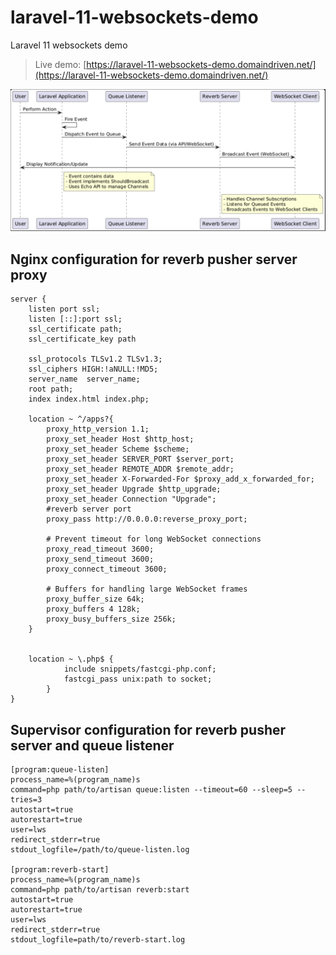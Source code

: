 # laravel-11-websockets-demo
Laravel 11 websockets demo
> Live demo: [https://laravel-11-websockets-demo.domaindriven.net/](https://laravel-11-websockets-demo.domaindriven.net/)
<p align="center"><a href="https://laravel-11-websockets-demo.domaindriven.net/" target="_blank"><img src="public/images/websockets-laravel11.png" width="800" alt="Laravel Logo"></a></p>

## Nginx configuration for reverb pusher server proxy
```nginx
server {
	listen port ssl;
	listen [::]:port ssl;
	ssl_certificate path;
    ssl_certificate_key path

    ssl_protocols TLSv1.2 TLSv1.3;
    ssl_ciphers HIGH:!aNULL:!MD5;
	server_name  server_name;
	root path;
	index index.html index.php;

    location ~ ^/apps?{
        proxy_http_version 1.1;
        proxy_set_header Host $http_host;
        proxy_set_header Scheme $scheme;
        proxy_set_header SERVER_PORT $server_port;
        proxy_set_header REMOTE_ADDR $remote_addr;
        proxy_set_header X-Forwarded-For $proxy_add_x_forwarded_for;
        proxy_set_header Upgrade $http_upgrade;
        proxy_set_header Connection "Upgrade";
        #reverb server port
        proxy_pass http://0.0.0.0:reverse_proxy_port;

        # Prevent timeout for long WebSocket connections
        proxy_read_timeout 3600;
        proxy_send_timeout 3600;
        proxy_connect_timeout 3600;

        # Buffers for handling large WebSocket frames
        proxy_buffer_size 64k;
        proxy_buffers 4 128k;
        proxy_busy_buffers_size 256k;
    }


    location ~ \.php$ {
            include snippets/fastcgi-php.conf;
            fastcgi_pass unix:path to socket;
        }
}
```

## Supervisor configuration for reverb pusher server and queue listener
```shell
[program:queue-listen]
process_name=%(program_name)s
command=php path/to/artisan queue:listen --timeout=60 --sleep=5 --tries=3
autostart=true
autorestart=true
user=lws
redirect_stderr=true
stdout_logfile=/path/to/queue-listen.log

[program:reverb-start]
process_name=%(program_name)s
command=php path/to/artisan reverb:start
autostart=true
autorestart=true
user=lws
redirect_stderr=true
stdout_logfile=path/to/reverb-start.log
```


